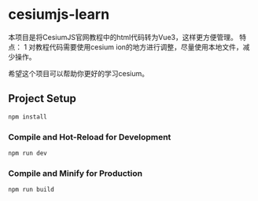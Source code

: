 # cesiumjs-learn

本项目是将CesiumJS官网教程中的html代码转为Vue3，这样更方便管理。
特点：
1 对教程代码需要使用cesium ion的地方进行调整，尽量使用本地文件，减少操作。


希望这个项目可以帮助你更好的学习cesium。

## Project Setup

```sh
npm install
```

### Compile and Hot-Reload for Development

```sh
npm run dev
```

### Compile and Minify for Production

```sh
npm run build
```
